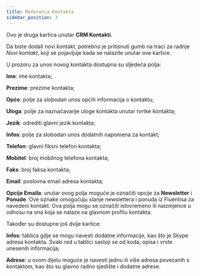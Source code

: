```yaml
---
title: Referenca Kontakta
sidebar_position: 3
---
```


Ovo je druga kartica unutar **CRM Kontakti**.

Da biste dodali novi kontakt, potrebno je pritisnuti gumb na traci za radnje *Novi kontakt*, koji se pojavljuje kada se nalazite unutar ove kartice.

U prozoru za unos novog kontakta dostupna su sljedeća polja:

**Ime**: ime kontakta; 

**Prezime**: prezime kontakta; 

**Opće**: polje za slobodan unos općih informacija o kontaktu; 

**Uloga**: polje za naznačavanje uloge kontakta unutar tvrtke kontakta; 

**Jezik**: odrediti glavni jezik kontakta; 

**Infos**: polje za slobodan unos dodatnih napomena za kontakt; 

**Telefon**: glavni fiksni telefon kontakta; 

**Mobitel**: broj mobilnog telefona kontakta; 

**Faks**: broj faksa kontakta; 

**Email**: poslovna email adresa kontakta; 

**Opcije Emaila**: unutar ovog polja moguće je označiti opcije za **Newsletter** i **Ponude**. Ove oznake omogućuju slanje newslettera i ponuda iz Fluentisa za navedeni kontakt. Ova polja mogu se označiti istovremeno ili naizmjence u odnosu na ona koja se nalaze na glavnom profilu kontakta. 

Također su dostupne još dvije kartice:

**Infos**: tablica gdje se mogu navesti dodatne informacije, kao što je Skype adresa kontakta. Svaki red u tablici sastoji se od koda, opisa i vrste unesenih informacija;  

**Adrese**: u ovom dijelu moguće je navesti jednu ili više adresa povezanih s kontaktom, kao što su glavno radno sjedište i dodatne adrese.  

